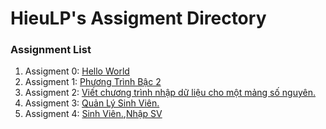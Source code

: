 # HieuLP's Assigment Directory

### Assignment List

1. Assigment 0: [Hello World](https://github.com/FASTTRACKSE/FFSE1704_LP3/blob/master/Assignments/HieuLP/hello.php)
2. Assigment 1: [Phương Trình Bậc 2](https://github.com/FASTTRACKSE/FFSE1703.JavaCore/blob/master/Assignments/HieuLP/MySample1/src/Fasttrack/edu/vn/Phuongtrinhbac2.java)
3. Assigment 2: [Viết chương trình nhập dữ liệu cho một mảng số nguyên.](https://github.com/FASTTRACKSE/FFSE1703.JavaCore/blob/master/Assignments/HieuLP/Vonglapfor/src/Fasttrack/edu/vn/For.java)
4. Assigment 3: [Quản Lý Sinh Viên.](https://github.com/FASTTRACKSE/FFSE1703.JavaCore/blob/master/Assignments/HieuLP/Menu/src/Fasttrack/edu/vn/MenuSV.java)
5. Assigment 4: [Sinh Viên.](https://github.com/FASTTRACKSE/FFSE1703.JavaCore/blob/master/Assignments/HieuLP/Asignment4/src/Fasttrack/edu/vn/SinhVien.java),[Nhập SV](https://github.com/FASTTRACKSE/FFSE1703.JavaCore/blob/master/Assignments/HieuLP/Asignment4/src/Fasttrack/edu/vn/SinhVien.java)
